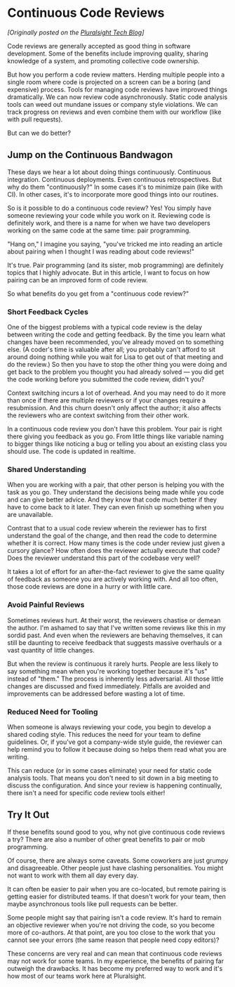 # Continuous Code Reviews

_[Originally posted on the [Pluralsight Tech Blog](https://www.pluralsight.com/tech-blog/continuous-code-reviews)]_

Code reviews are generally accepted as good thing in software development.
Some of the benefits include improving quality, sharing knowledge of a system,
and promoting collective code ownership.

But how you perform a code review matters. Herding multiple people into a single
room where code is projected on a screen can be a boring (and expensive)
process. Tools for managing code reviews have improved things dramatically. We
can now review code asynchronously. Static code analysis tools can weed out
mundane issues or company style violations. We can track progress on reviews and
even combine them with our workflow (like with pull requests).

But can we do better?

## Jump on the Continuous Bandwagon
These days we hear a lot about doing things continuously. Continuous
integration. Continuous deployments. Even continuous retrospectives. But why do
them "continuously?" In some cases it's to minimize pain (like with CI). In
other cases, it's to incorporate more good things into our routines.

So is it possible to do a continuous code review? Yes! You simply have someone
reviewing your code while you work on it. Reviewing code is definitely work, and
there is a name for when we have two developers working on the same code at the
same time: pair programming.

"Hang on," I imagine you saying, "you've tricked me into reading an article
about pairing when I thought I was reading about code reviews!"

It's true. Pair programming (and its sister, mob programming) are definitely
topics that I highly advocate. But in this article, I want to focus on how
pairing can be an improved form of code review.

So what benefits do you get from a "continuous code review?"

### Short Feedback Cycles
One of the biggest problems with a typical code review is the delay between
writing the code and getting feedback. By the time you learn what changes have
been recommended, you've already moved on to something else. (A coder's time is
valuable after all; you probably can't afford to sit around doing nothing while
you wait for Lisa to get out of that meeting and do the review.) So then you
have to stop the other thing you were doing and get back to the problem you
thought you had already solved &mdash; you did get the code working before you
submitted the code review, didn't you?

Context switching incurs a lot of overhead. And you may need to do it more than
once if there are multiple reviewers or if your changes require a resubmission.
And this churn doesn't only affect the author; it also affects the reviewers who
are context switching from their other work.

In a continuous code review you don't have this problem. Your pair is right
there giving you feedback as you go. From little things like variable naming to
bigger things like noticing a bug or telling you about an existing class you
should use. The code is updated in realtime.

### Shared Understanding
When you are working with a pair, that other person is helping you with the task
as you go. They understand the decisions being made while you code and can give
better advice. And they know that code much better if they have to come back to
it later. They can even finish up something when you are unavailable.

Contrast that to a usual code review wherein the reviewer has to first
understand the goal of the change, and then read the code to determine whether
it is correct. How many times is the code under review just given a cursory
glance? How often does the reviewer actually execute that code? Does the
reviewer understand this part of the codebase very well?

It takes a lot of effort for an after-the-fact reviewer to give the same quality
of feedback as someone you are actively working with. And all too often, those
code reviews are done in a hurry or with little care.

### Avoid Painful Reviews
Sometimes reviews hurt. At their worst, the reviewers chastise or demean the
author. I'm ashamed to say that I've written some reviews like this in my sordid
past. And even when the reviewers are behaving themselves, it can still be
daunting to receive feedback that suggests massive overhauls or a vast quantity
of little changes.

But when the review is continuous it rarely hurts. People are less likely to say
something mean when you're working together because it's "us" instead of "them."
The process is inherently less adversarial. All those little changes are
discussed and fixed immediately. Pitfalls are avoided and improvements can be
addressed before wasting a lot of time.

### Reduced Need for Tooling
When someone is always reviewing your code, you begin to develop a shared
coding style. This reduces the need for your team to define guidelines. Or, if
you've got a company-wide style guide, the reviewer can help remind you to
follow it because doing so helps them read what you are writing.

This can reduce (or in some cases eliminate) your need for static code analysis
tools. That means you don't need to sit down in a big meeting to discuss the
configuration. And since your review is happening continually, there isn't a
need for specific code review tools either!

## Try It Out
If these benefits sound good to you, why not give continuous code reviews a try?
There are also a number of other great benefits to pair or mob programming.

Of course, there are always some caveats. Some coworkers are just grumpy and
disagreeable. Other people just have clashing personalities. You might not want
to work with them all day every day.

It can often be easier to pair when you are co-located, but remote pairing is
getting easier for distributed teams. If that doesn't work for your team, then
maybe asynchronous tools like pull requests can be better.

Some people might say that pairing isn't a code review. It's hard to remain an
objective reviewer when you're not driving the code, so you become more of
co-authors. At that point, are you too close to the work that you cannot see
your errors (the same reason that people need copy editors)?

These concerns are very real and can mean that continuous code reviews may not
work for some teams. In my experience, the benefits of pairing far outweigh the
drawbacks. It has become my preferred way to work and it's how most of our teams
work here at Pluralsight.